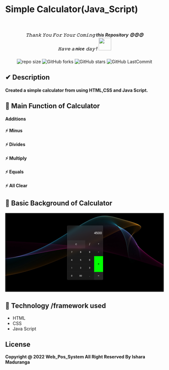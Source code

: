 # Simple Calculator(Java_Script) 
<br>
<h5 align="center">
𝚃𝚑𝚊𝚗𝚔 𝚈𝚘𝚞 𝙵𝚘𝚛 𝚈𝚘𝚞𝚛 𝙲𝚘𝚖𝚒𝚗𝚐 this Repository 😍😍😍<br>
𝙷𝚊𝚟𝚎 𝚊 nice 𝚍𝚊𝚢 ! 
	<img src="https://raw.githubusercontent.com/isharamaduranga/red-alpha/main/Hi.gif" width="40px" Height="40px">
</h5>
<div align="center">

![repo size](https://img.shields.io/github/repo-size/isharamaduranga/Simple-Calculator-Java_Script?label=Repo%20Size&style=for-the-badge&labelColor=black&color=1eb61e)
![GitHub forks](https://img.shields.io/github/forks/isharamaduranga/Simple-Calculator-Java_Script?&labelColor=black&color=2196f3&style=for-the-badge)
![GitHub stars](https://img.shields.io/github/stars/isharamaduranga/Simple-Calculator-Java_Script?&labelColor=black&color=ff9800&style=for-the-badge)
![GitHub LastCommit](https://img.shields.io/github/last-commit/isharamaduranga/Simple-Calculator-Java_Script?logo=github&labelColor=black&color=e91e63&style=for-the-badge)
</div>

## ✔ Description
#### Created a simple calculator from using HTML,CSS and Java Script.

## 🌱 Main Function of Calculator
####  Additions
#### ⚡ Minus
#### ⚡ Divides
#### ⚡ Multiply
#### ⚡ Equals
#### ⚡ All Clear

## 🌱 Basic Background of Calculator
<img src="assets/calc.png">

## 🌱 Technology /framework used
* HTML
* CSS
* Java Script

## License
**Copyright @ 2022 Web_Pos_System All Right Reserved By Ishara Maduranga**
